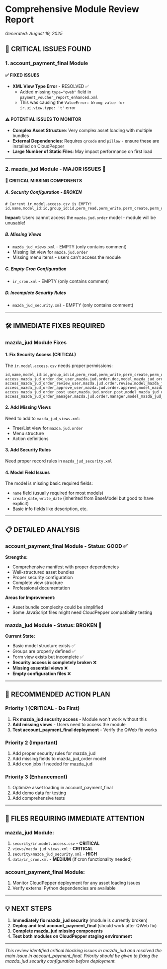 # Comprehensive Module Review Report
*Generated: August 19, 2025*

## 🚨 CRITICAL ISSUES FOUND

### 1. **account_payment_final Module**

#### ✅ **FIXED ISSUES**
- **XML View Type Error** - RESOLVED ✅
  - Added missing `type="qweb"` field in `payment_voucher_report_enhanced.xml`
  - This was causing the `ValueError: Wrong value for ir.ui.view.type: 't'` error

#### ⚠️ **POTENTIAL ISSUES TO MONITOR**
- **Complex Asset Structure**: Very complex asset loading with multiple bundles
- **External Dependencies**: Requires `qrcode` and `pillow` - ensure these are installed on CloudPepper
- **Large Number of Static Files**: May impact performance on first load

---

### 2. **mazda_jud Module - MAJOR ISSUES** 🚨

#### 🔴 **CRITICAL MISSING COMPONENTS**

##### **A. Security Configuration - BROKEN**
```csv
# Current ir.model.access.csv is EMPTY!
id,name,model_id:id,group_id:id,perm_read,perm_write,perm_create,perm_unlink
```
**Impact**: Users cannot access the `mazda.jud.order` model - module will be unusable!

##### **B. Missing Views**
- `mazda_jud_views.xml` - EMPTY (only contains comment)
- Missing list view for `mazda.jud.order`
- Missing menu items - users can't access the module

##### **C. Empty Cron Configuration**
- `ir_cron.xml` - EMPTY (only contains comment)

##### **D. Incomplete Security Rules**
- `mazda_jud_security.xml` - EMPTY (only contains comment)

---

## 🛠️ **IMMEDIATE FIXES REQUIRED**

### **mazda_jud Module Fixes**

#### **1. Fix Security Access (CRITICAL)**
The `ir.model.access.csv` needs proper permissions:

```csv
id,name,model_id:id,group_id:id,perm_read,perm_write,perm_create,perm_unlink
access_mazda_jud_order_doc_user,mazda.jud.order.doc,model_mazda_jud_order,group_doc_user,1,1,1,0
access_mazda_jud_order_review_user,mazda.jud.order.review,model_mazda_jud_order,group_review_user,1,1,0,0
access_mazda_jud_order_approve_user,mazda.jud.order.approve,model_mazda_jud_order,group_approve_user,1,1,0,0
access_mazda_jud_order_post_user,mazda.jud.order.post,model_mazda_jud_order,group_post_user,1,1,0,0
access_mazda_jud_order_manager,mazda.jud.order.manager,model_mazda_jud_order,base.group_system,1,1,1,1
```

#### **2. Add Missing Views**
Need to add to `mazda_jud_views.xml`:
- Tree/List view for `mazda.jud.order`
- Menu structure
- Action definitions

#### **3. Add Security Rules**
Need proper record rules in `mazda_jud_security.xml`

#### **4. Model Field Issues**
The model is missing basic required fields:
- `name` field (usually required for most models)
- `create_date`, `write_date` (inherited from BaseModel but good to have explicit)
- Basic info fields like description, etc.

---

## 📋 **DETAILED ANALYSIS**

### **account_payment_final Module - Status: GOOD** ✅

**Strengths:**
- Comprehensive manifest with proper dependencies
- Well-structured asset bundles
- Proper security configuration
- Complete view structure
- Professional documentation

**Areas for Improvement:**
- Asset bundle complexity could be simplified
- Some JavaScript files might need CloudPepper compatibility testing

### **mazda_jud Module - Status: BROKEN** 🚨

**Current State:**
- Basic model structure exists ✅
- Groups are properly defined ✅
- Form view exists but incomplete ✅
- **Security access is completely broken** ❌
- **Missing essential views** ❌
- **Empty configuration files** ❌

---

## 🚀 **RECOMMENDED ACTION PLAN**

### **Priority 1 (CRITICAL - Do First)**
1. **Fix mazda_jud security access** - Module won't work without this
2. **Add missing views** - Users need to access the module
3. **Test account_payment_final deployment** - Verify the QWeb fix works

### **Priority 2 (Important)**
1. Add proper security rules for mazda_jud
2. Add missing fields to mazda_jud_order model
3. Add cron jobs if needed for mazda_jud

### **Priority 3 (Enhancement)**
1. Optimize asset loading in account_payment_final
2. Add demo data for testing
3. Add comprehensive tests

---

## 🔧 **FILES REQUIRING IMMEDIATE ATTENTION**

### **mazda_jud Module:**
1. `security/ir.model.access.csv` - **CRITICAL**
2. `views/mazda_jud_views.xml` - **CRITICAL**
3. `security/mazda_jud_security.xml` - **HIGH**
4. `data/ir_cron.xml` - **MEDIUM** (if cron functionality needed)

### **account_payment_final Module:**
1. Monitor CloudPepper deployment for any asset loading issues
2. Verify external Python dependencies are available

---

## 💡 **NEXT STEPS**

1. **Immediately fix mazda_jud security** (module is currently broken)
2. **Deploy and test account_payment_final** (should work after QWeb fix)
3. **Complete mazda_jud missing components**
4. **Test both modules on CloudPepper staging environment**

---

*This review identified critical blocking issues in mazda_jud and resolved the main issue in account_payment_final. Priority should be given to fixing the mazda_jud security configuration before deployment.*
